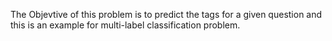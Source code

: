 The Objevtive of this problem is to predict the tags for a given question and this is an example for multi-label classification problem.
